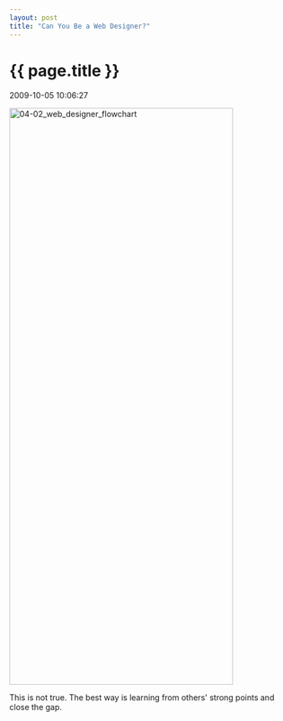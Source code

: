 ```yaml
---
layout: post
title: "Can You Be a Web Designer?"
---
```


<h1> {{ page.title }} </h1> <p class='meta'>2009-10-05 10:06:27</p>

<a href="http://www.freetofeel.com/2009/10/can-you-be-a-web-designer/04-02_web_designer_flowchart/" rel="attachment wp-att-201"><img src="http://www.freetofeel.com/wp-content/uploads/2009/10/04-02_web_designer_flowchart-398x1024.jpg" alt="04-02_web_designer_flowchart" title="04-02_web_designer_flowchart" width="398" height="1024" class="aligncenter size-large wp-image-201" /></a>

This is not true. The best way is learning from others' strong points and close the gap.